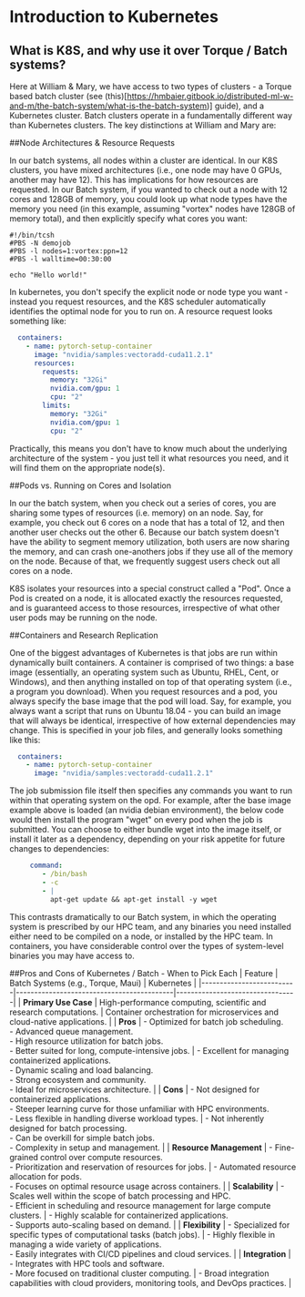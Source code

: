 # Introduction to Kubernetes

## What is K8S, and why use it over Torque / Batch systems?

Here at William & Mary, we have access to two types of clusters - a Torque based batch cluster (see (this)[https://hmbaier.gitbook.io/distributed-ml-w-and-m/the-batch-system/what-is-the-batch-system)] guide), and a Kubernetes cluster.  Batch clusters operate in a fundamentally different way than Kubernetes clusters.  The key distinctions at William and Mary are:

##Node Architectures & Resource Requests

In our batch systems, all nodes within a cluster are identical.  In our K8S clusters, you have mixed architectures (i.e., one node may have 0 GPUs, another may have 12).  This has implications for how resources are requested.  In our Batch system, if you wanted to check out a node with 12 cores and 128GB of memory, you could look up what node types have the memory you need (in this example, assuming "vortex" nodes have 128GB of memory total), and then explicitly specify what cores you want:
```
#!/bin/tcsh
#PBS -N demojob
#PBS -l nodes=1:vortex:ppn=12
#PBS -l walltime=00:30:00

echo "Hello world!"
```

In kubernetes, you don't specify the explicit node or node type you want - instead you request resources, and the K8S scheduler automatically identifies the optimal node for you to run on.  A resource request looks something like:
```yaml
  containers:
    - name: pytorch-setup-container
      image: "nvidia/samples:vectoradd-cuda11.2.1"
      resources:
        requests:
          memory: "32Gi"
          nvidia.com/gpu: 1
          cpu: "2"
        limits:
          memory: "32Gi"
          nvidia.com/gpu: 1
          cpu: "2"
```
Practically, this means you don't have to know much about the underlying architecture of the system - you just tell it what resources you need, and it will find them on the appropriate node(s).

##Pods vs. Running on Cores and Isolation

In our the batch system, when you check out a series of cores, you are sharing some types of resources (i.e. memory) on an node.  Say, for example, you check out 6 cores on a node that has a total of 12, and then another user checks out the other 6.  Because our batch system doesn't have the ability to segment memory utilization, both users are now sharing the memory, and can crash one-anothers jobs if they use all of the memory on the node.  Because of that, we frequently suggest users check out all cores on a node.

K8S isolates your resources into a special construct called a "Pod".  Once a Pod is created on a node, it is allocated exactly the resources requested, and is guaranteed access to those resources, irrespective of what other user pods may be running on the node.  

##Containers and Research Replication

One of the biggest advantages of Kubernetes is that jobs are run within dynamically built containers.  A container is comprised of two things: a base image (essentially, an operating system such as Ubuntu, RHEL, Cent, or Windows), and then anything installed on top of that operating system (i.e., a program you download).  When you request resources and a pod, you always specify the base image that the pod will load.  Say, for example, you always want a script that runs on Ubuntu 18.04 - you can build an image that will always be identical, irrespective of how external dependencies may change.  This is specified in your job files, and generally looks something like this:
```yaml
  containers:
    - name: pytorch-setup-container
      image: "nvidia/samples:vectoradd-cuda11.2.1"
```

The job submission file itself then specifies any commands you want to run within that operating system on the opd.  For example, after the base image example above is loaded (an nvidia debian environment), the below code would then install the program "wget" on every pod when the job is submitted.  You can choose to either bundle wget into the image itself, or install it later as a dependency, depending on your risk appetite for future changes to dependencies:
```yaml
     command:
        - /bin/bash
        - -c
        - |
          apt-get update && apt-get install -y wget 
```
This contrasts dramatically to our Batch system, in which the operating system is prescribed by our HPC team, and any binaries you need installed either need to be compiled on a node, or installed by the HPC team.  In containers, you have considerable control over the types of system-level binaries you may have access to.

##Pros and Cons of Kubernetes / Batch - When to Pick Each
| Feature                  | Batch Systems (e.g., Torque, Maui)        | Kubernetes                      |
|--------------------------|-------------------------------------------|---------------------------------|
| **Primary Use Case**     | High-performance computing, scientific and research computations. | Container orchestration for microservices and cloud-native applications. |
| **Pros**                 | - Optimized for batch job scheduling.<br>- Advanced queue management.<br>- High resource utilization for batch jobs.<br>- Better suited for long, compute-intensive jobs. | - Excellent for managing containerized applications.<br>- Dynamic scaling and load balancing.<br>- Strong ecosystem and community.<br>- Ideal for microservices architecture. |
| **Cons**                 | - Not designed for containerized applications.<br>- Steeper learning curve for those unfamiliar with HPC environments.<br>- Less flexible in handling diverse workload types. | - Not inherently designed for batch processing.<br>- Can be overkill for simple batch jobs.<br>- Complexity in setup and management. |
| **Resource Management**  | - Fine-grained control over compute resources.<br>- Prioritization and reservation of resources for jobs. | - Automated resource allocation for pods.<br>- Focuses on optimal resource usage across containers. |
| **Scalability**          | - Scales well within the scope of batch processing and HPC.<br>- Efficient in scheduling and resource management for large compute clusters. | - Highly scalable for containerized applications.<br>- Supports auto-scaling based on demand. |
| **Flexibility**          | - Specialized for specific types of computational tasks (batch jobs). | - Highly flexible in managing a wide variety of applications.<br>- Easily integrates with CI/CD pipelines and cloud services. |
| **Integration**          | - Integrates with HPC tools and software.<br>- More focused on traditional cluster computing. | - Broad integration capabilities with cloud providers, monitoring tools, and DevOps practices. |
